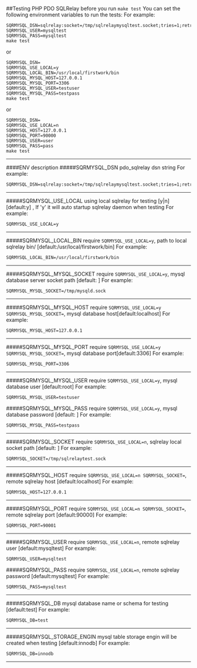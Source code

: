 ##Testing PHP PDO SQLRelay
before you run ```make test```
You can set the following environment variables to run the tests:
For example:

```Shell
SQRMYSQL_DSN=sqlrelay:socket=/tmp/sqlrelaymysqltest.socket;tries=1;retrytime=1;debug=0
SQRMYSQL_USER=mysqltest
SQRMYSQL_PASS=mysqltest
make test
```
or

```Shell
SQRMYSQL_DSN=
SQRMYSQL_USE_LOCAL=y
SQRMYSQL_LOCAL_BIN=/usr/local/firstwork/bin
SQRMYSQL_MYSQL_HOST=127.0.0.1
SQRMYSQL_MYSQL_PORT=3306
SQRMYSQL_MYSQL_USER=testuser
SQRMYSQL_MYSQL_PASS=testpass
make test
```
or

```Shell
SQRMYSQL_DSN=
SQRMYSQL_USE_LOCAL=n
SQRMYSQL_HOST=127.0.0.1
SQRMYSQL_PORT=90000
SQRMYSQL_USER=user
SQRMYSQL_PASS=pass
make test
```
------
####ENV description
#####SQRMYSQL_DSN
pdo_sqlrelay dsn string
For example:

```Shell
SQRMYSQL_DSN=sqlrelay:socket=/tmp/sqlrelaymysqltest.socket;tries=1;retrytime=1;debug=0
```
------
#####SQRMYSQL_USE_LOCAL
using local sqlrelay for testing [y|n] [default:y] ,
If 'y' it will auto startup sqlrelay daemon when testing
For example:

```Shell
SQRMYSQL_USE_LOCAL=y
```
------
#####SQRMYSQL_LOCAL_BIN
require ````SQRMYSQL_USE_LOCAL=y````,
path to local sqlrelay bin/ [default:/usr/local/firstwork/bin]
For example:

```Shell
SQRMYSQL_LOCAL_BIN=/usr/local/firstwork/bin
```
------
#####SQRMYSQL_MYSQL_SOCKET
require ````SQRMYSQL_USE_LOCAL=y````,
mysql database server socket path [default: ]
For example:

```Shell
SQRMYSQL_MYSQL_SOCKET=/tmp/mysqld.sock
```
------
#####SQRMYSQL_MYSQL_HOST
require ````SQRMYSQL_USE_LOCAL=y SQRMYSQL_MYSQL_SOCKET=````, mysql database host[default:localhost] 
For example:

```Shell
SQRMYSQL_MYSQL_HOST=127.0.0.1
```
------
#####SQRMYSQL_MYSQL_PORT
require ````SQRMYSQL_USE_LOCAL=y SQRMYSQL_MYSQL_SOCKET=````, mysql database port[default:3306] 
For example:

```Shell
SQRMYSQL_MYSQL_PORT=3306
```
------
#####SQRMYSQL_MYSQL_USER
require ````SQRMYSQL_USE_LOCAL=y````,
mysql database user [default:root]
For example:

```Shell
SQRMYSQL_MYSQL_USER=testuser
```
#####SQRMYSQL_MYSQL_PASS
require ````SQRMYSQL_USE_LOCAL=y````,
mysql database password [default: ]
For example:

```Shell
SQRMYSQL_MYSQL_PASS=testpass
```
------
#####SQRMYSQL_SOCKET
require ````SQRMYSQL_USE_LOCAL=n````,
sqlrelay local socket path [default: ]
For example:

```Shell
SQRMYSQL_SOCKET=/tmp/sqlrelaytest.sock
```
------
#####SQRMYSQL_HOST
require ````SQRMYSQL_USE_LOCAL=n SQRMYSQL_SOCKET=````,
remote sqlrelay host [default:localhost]
For example:

```Shell
SQRMYSQL_HOST=127.0.0.1
```
------
#####SQRMYSQL_PORT
require ````SQRMYSQL_USE_LOCAL=n SQRMYSQL_SOCKET=````,
remote sqlrelay port [default:90000]
For example:

```Shell
SQRMYSQL_PORT=90001
```
------
#####SQRMYSQL_USER
require ````SQRMYSQL_USE_LOCAL=n````,
remote sqlrelay user [default:mysqltest]
For example:

```Shell
SQRMYSQL_USER=mysqltest
```
#####SQRMYSQL_PASS
require ````SQRMYSQL_USE_LOCAL=n````,
remote sqlrelay password [default:mysqltest]
For example:

```Shell
SQRMYSQL_PASS=mysqltest
```
------
#####SQRMYSQL_DB
mysql database name or schema for testing [default:test]
For example:

```Shell
SQRMYSQL_DB=test
```
------
#####SQRMYSQL_STORAGE_ENGIN
mysql table storage engin will be created when testing [default:innodb]
For example:

```Shell
SQRMYSQL_DB=innodb
```
------